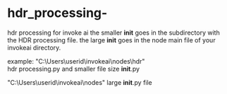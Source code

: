 # hdr_processing-
hdr processing for invoke ai
the smaller __init__ goes in the subdirectory with the HDR processing file.
the large __init__ goes in the node main file of your invokeai directory.  

example: "C:\Users\userid\invokeai\nodes\hdr"  
hdr processing.py and smaller file size __init__.py


"C:\Users\userid\invokeai\nodes" 
large __init__.py file
